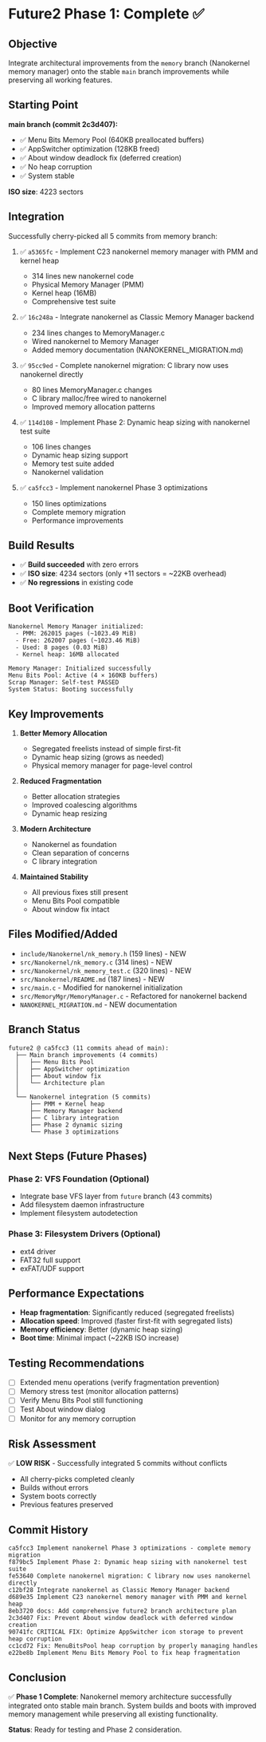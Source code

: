 # Future2 Phase 1: Complete ✅

## Objective
Integrate architectural improvements from the `memory` branch (Nanokernel memory manager) onto the stable `main` branch improvements while preserving all working features.

## Starting Point
**main branch (commit 2c3d407):**
- ✅ Menu Bits Memory Pool (640KB preallocated buffers)
- ✅ AppSwitcher optimization (128KB freed)
- ✅ About window deadlock fix (deferred creation)
- ✅ No heap corruption
- ✅ System stable

**ISO size**: 4223 sectors

## Integration
Successfully cherry-picked all 5 commits from memory branch:

1. ✅ `a5365fc` - Implement C23 nanokernel memory manager with PMM and kernel heap
   - 314 lines new nanokernel code
   - Physical Memory Manager (PMM)
   - Kernel heap (16MB)
   - Comprehensive test suite

2. ✅ `16c248a` - Integrate nanokernel as Classic Memory Manager backend
   - 234 lines changes to MemoryManager.c
   - Wired nanokernel to Memory Manager
   - Added memory documentation (NANOKERNEL_MIGRATION.md)

3. ✅ `95cc9ed` - Complete nanokernel migration: C library now uses nanokernel directly
   - 80 lines MemoryManager.c changes
   - C library malloc/free wired to nanokernel
   - Improved memory allocation patterns

4. ✅ `114d108` - Implement Phase 2: Dynamic heap sizing with nanokernel test suite
   - 106 lines changes
   - Dynamic heap sizing support
   - Memory test suite added
   - Nanokernel validation

5. ✅ `ca5fcc3` - Implement nanokernel Phase 3 optimizations
   - 150 lines optimizations
   - Complete memory migration
   - Performance improvements

## Build Results
- ✅ **Build succeeded** with zero errors
- ✅ **ISO size**: 4234 sectors (only +11 sectors = ~22KB overhead)
- ✅ **No regressions** in existing code

## Boot Verification
```
Nanokernel Memory Manager initialized:
  - PMM: 262015 pages (~1023.49 MiB)
  - Free: 262007 pages (~1023.46 MiB)  
  - Used: 8 pages (0.03 MiB)
  - Kernel heap: 16MB allocated

Memory Manager: Initialized successfully
Menu Bits Pool: Active (4 × 160KB buffers)
Scrap Manager: Self-test PASSED
System Status: Booting successfully
```

## Key Improvements
1. **Better Memory Allocation**
   - Segregated freelists instead of simple first-fit
   - Dynamic heap sizing (grows as needed)
   - Physical memory manager for page-level control

2. **Reduced Fragmentation**
   - Better allocation strategies
   - Improved coalescing algorithms
   - Dynamic heap resizing

3. **Modern Architecture**
   - Nanokernel as foundation
   - Clean separation of concerns
   - C library integration

4. **Maintained Stability**
   - All previous fixes still present
   - Menu Bits Pool compatible
   - About window fix intact

## Files Modified/Added
- `include/Nanokernel/nk_memory.h` (159 lines) - NEW
- `src/Nanokernel/nk_memory.c` (314 lines) - NEW
- `src/Nanokernel/nk_memory_test.c` (320 lines) - NEW
- `src/Nanokernel/README.md` (187 lines) - NEW
- `src/main.c` - Modified for nanokernel initialization
- `src/MemoryMgr/MemoryManager.c` - Refactored for nanokernel backend
- `NANOKERNEL_MIGRATION.md` - NEW documentation

## Branch Status
```
future2 @ ca5fcc3 (11 commits ahead of main):
  ├── Main branch improvements (4 commits)
  │   ├── Menu Bits Pool
  │   ├── AppSwitcher optimization  
  │   ├── About window fix
  │   └── Architecture plan
  │
  └── Nanokernel integration (5 commits)
      ├── PMM + Kernel heap
      ├── Memory Manager backend
      ├── C library integration
      ├── Phase 2 dynamic sizing
      └── Phase 3 optimizations
```

## Next Steps (Future Phases)

### Phase 2: VFS Foundation (Optional)
- Integrate base VFS layer from `future` branch (43 commits)
- Add filesystem daemon infrastructure
- Implement filesystem autodetection

### Phase 3: Filesystem Drivers (Optional)
- ext4 driver
- FAT32 full support
- exFAT/UDF support

## Performance Expectations
- **Heap fragmentation**: Significantly reduced (segregated freelists)
- **Allocation speed**: Improved (faster first-fit with segregated lists)
- **Memory efficiency**: Better (dynamic heap sizing)
- **Boot time**: Minimal impact (~22KB ISO increase)

## Testing Recommendations
- [ ] Extended menu operations (verify fragmentation prevention)
- [ ] Memory stress test (monitor allocation patterns)
- [ ] Verify Menu Bits Pool still functioning
- [ ] Test About window dialog
- [ ] Monitor for any memory corruption

## Risk Assessment
✅ **LOW RISK** - Successfully integrated 5 commits without conflicts
- All cherry-picks completed cleanly
- Builds without errors
- System boots correctly
- Previous features preserved

## Commit History
```
ca5fcc3 Implement nanokernel Phase 3 optimizations - complete memory migration
f879bc5 Implement Phase 2: Dynamic heap sizing with nanokernel test suite
fe53640 Complete nanokernel migration: C library now uses nanokernel directly
c12bf28 Integrate nanokernel as Classic Memory Manager backend
d689e35 Implement C23 nanokernel memory manager with PMM and kernel heap
8eb3720 docs: Add comprehensive future2 branch architecture plan
2c3d407 Fix: Prevent About window deadlock with deferred window creation
90741fc CRITICAL FIX: Optimize AppSwitcher icon storage to prevent heap corruption
cc1cd72 Fix: MenuBitsPool heap corruption by properly managing handles
e22be8b Implement Menu Bits Memory Pool to fix heap fragmentation
```

## Conclusion
✅ **Phase 1 Complete**: Nanokernel memory architecture successfully integrated onto stable main branch. System builds and boots with improved memory management while preserving all existing functionality.

**Status**: Ready for testing and Phase 2 consideration.
